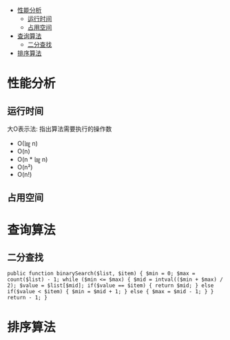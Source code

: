 * [性能分析](#性能分析)
  * [运行时间](#运行时间)
  * [占用空间](#占用空间)
* [查询算法](#查询算法)
  * [二分查找](#二分查找)
* [排序算法](#排序算法)

# 性能分析 #
## 运行时间 ##
大O表示法: 指出算法需要执行的操作数
  - O(㏒ n)
  - O(n)
  - O(n * ㏒ n)
  - O(n²)
  - O(n!)
## 占用空间 ##
# 查询算法 #
## 二分查找 ##
`
public function binarySearch($list, $item) {
	$min = 0;
	$max = count($list) - 1;
	while ($min <= $max) {
		$mid = intval(($min + $max) / 2);
		$value = $list[$mid];
		if($value == $item) {
			return $mid;
		} else if($value < $item) {
			$min = $mid + 1;
		} else {
			$max = $mid - 1;
		}
	}
	return - 1;
}
`	
# 排序算法 #